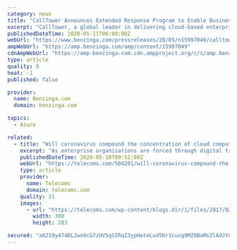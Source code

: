 ```yaml
---
category: news
title: "CallTower Announces Extended Response Program to Enable Businesses with No-Risk UCaaS, Collaboration and Cloud Contact Center Solutions"
excerpt: "CallTower, a global leader in delivering cloud-based enterprise-class unified communications and collaboration"
publishedDateTime: 2020-05-11T06:00:00Z
webUrl: "https://www.benzinga.com/pressreleases/20/05/n15997049/calltower-announces-extended-response-program-to-enable-businesses-with-no-risk-ucaas-collaboratio"
ampWebUrl: "https://amp.benzinga.com/amp/content/15997049"
cdnAmpWebUrl: "https://amp-benzinga-com.cdn.ampproject.org/c/s/amp.benzinga.com/amp/content/15997049"
type: article
quality: 0
heat: -1
published: false

provider:
  name: Benzinga.com
  domain: benzinga.com

topics:
  - Azure

related:
  - title: "Will coronavirus compound the concentration of cloud computing champions?"
    excerpt: "As enterprise organisations are forced through digital transformation programmes during the COVID-19 lockdown period, some might suggest all will benefit, but it does appear newly created revenues are"
    publishedDateTime: 2020-05-10T09:52:00Z
    webUrl: "https://telecoms.com/504201/will-coronavirus-compound-the-concentration-of-cloud-computing-champions/"
    type: article
    provider:
      name: Telecoms
      domain: telecoms.com
    quality: 21
    images:
      - url: "https://telecoms.com/wp-content/blogs.dir/1/files/2017/02/Cloud-Money-300x203.jpg"
        width: 300
        height: 203

secured: "a8219y474DLJwo9cG7zUV5qSIRqI3ypHeteLud5Kr1cusq9MZ6BaMsZlAdJYqpznEc2HBe1RtPPJOGVJkGj6KZIDJymwDYQNlAH8bdXDu++SPpkPSqudcz2vwjckfIySbKSpQW4bZPpzYi4Y9lFYbsCcyKVcHtp1tr/4WLX/zRT8pL55xv1FaT5XeKcHUFCHdvEMpPmvhPWrA/3eqQ+EaihwlO/Hb9Du8d8XYr6krBcA/dRl/af5iHRYc1PHYosCcrYOoLWNWwqduBxjMq9+pBUyc0zglGeSIu9+Jwanm/0vfukJ8Jrva/Rk5uVQBf8K;3wJVu8Lb9z6NzDgmw4vZsA=="
---
```


